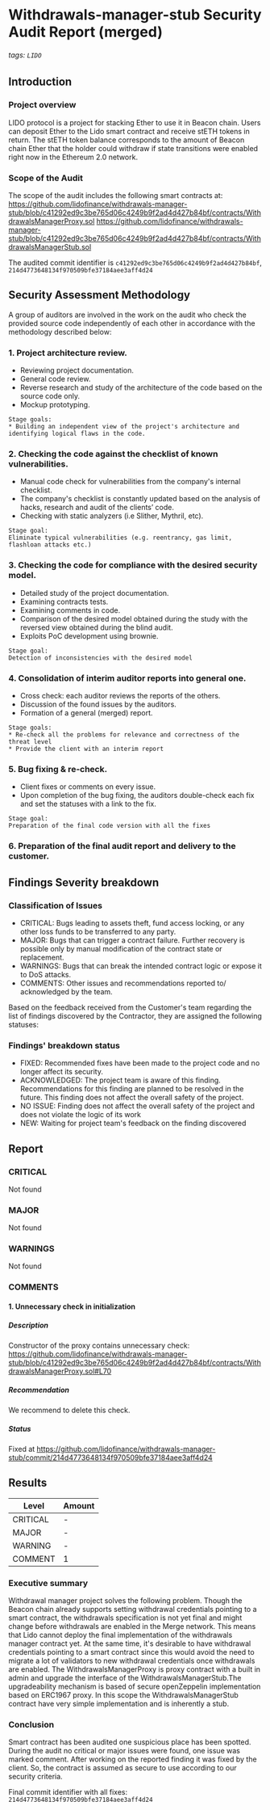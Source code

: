 # Withdrawals-manager-stub Security Audit Report (merged)

###### tags: `LIDO`

## Introduction

### Project overview
LIDO protocol is a project for stacking Ether to use it in Beacon chain.  Users can deposit Ether to the Lido smart contract and receive stETH tokens in return. The stETH token balance corresponds to the amount of Beacon chain Ether that the holder could withdraw if state transitions were enabled right now in the Ethereum 2.0 network.

### Scope of the Audit
The scope of the audit includes the following smart contracts at:
https://github.com/lidofinance/withdrawals-manager-stub/blob/c41292ed9c3be765d06c4249b9f2ad4d427b84bf/contracts/WithdrawalsManagerProxy.sol
https://github.com/lidofinance/withdrawals-manager-stub/blob/c41292ed9c3be765d06c4249b9f2ad4d427b84bf/contracts/WithdrawalsManagerStub.sol

The audited commit identifier is `c41292ed9c3be765d06c4249b9f2ad4d427b84bf`, `214d4773648134f970509bfe37184aee3aff4d24`

## Security Assessment Methodology

A group of auditors are involved in the work on the audit who check the provided source code independently of each other in accordance with the methodology described below:

### 1. Project architecture review.

* Reviewing project documentation.
* General code review.
* Reverse research and study of the architecture of the code based on the source code only.
* Mockup prototyping.

```
Stage goals:
* Building an independent view of the project's architecture and identifying logical flaws in the code.
```

### 2. Checking the code against the checklist of known vulnerabilities.

* Manual code check for vulnerabilities from the company's internal checklist.
* The company's checklist is constantly updated based on the analysis of hacks, research and audit of the clients’ code.
* Checking with static analyzers (i.e Slither, Mythril, etc).

```
Stage goal: 
Eliminate typical vulnerabilities (e.g. reentrancy, gas limit, flashloan attacks etc.)
```

### 3. Checking the code for compliance with the desired security model.

* Detailed study of the project documentation.
* Examining contracts tests.
* Examining comments in code.
* Comparison of the desired model obtained during the study with the reversed view obtained during the blind audit.
* Exploits PoC development using brownie.

```
Stage goal: 
Detection of inconsistencies with the desired model
```


### 4. Consolidation of interim auditor reports into general one.

* Cross check: each auditor reviews the reports of the others.
* Discussion of the found issues by the auditors.
* Formation of a general (merged) report.

```
Stage goals: 
* Re-check all the problems for relevance and correctness of the threat level
* Provide the client with an interim report
```

### 5. Bug fixing & re-check.
* Client fixes or comments on every issue.
* Upon completion of the bug fixing, the auditors double-check each fix and set the statuses with a link to the fix.

```
Stage goal:
Preparation of the final code version with all the fixes
```

### 6. Preparation of the final audit report and delivery to the customer.


## Findings Severity breakdown

### Classification of Issues

* CRITICAL: Bugs leading to assets theft, fund access locking, or any other loss funds to be transferred to any party. 
* MAJOR: Bugs that can trigger a contract failure. Further recovery is possible only by manual modification of the contract state or replacement.
* WARNINGS: Bugs that can break the intended contract logic or expose it to DoS attacks. 
* COMMENTS: Other issues and recommendations reported to/ acknowledged by the team.

Based on the feedback received from the Customer's team regarding the list of findings discovered by the Contractor, they are assigned the following statuses:

### Findings' breakdown status

* FIXED: Recommended fixes have been made to the project code and no longer affect its security.
* ACKNOWLEDGED: The project team is aware of this finding. Recommendations for this finding are planned to be resolved in the future. This finding does not affect the overall safety of the project.
* NO ISSUE: Finding does not affect the overall safety of the project and does not violate the logic of its work
* NEW: Waiting for project team's feedback on the finding discovered  


## Report

### CRITICAL
Not found

### MAJOR
Not found

### WARNINGS
Not found


### COMMENTS

#### 1. Unnecessary check in initialization
##### Description
Constructor of the proxy contains unnecessary check:
https://github.com/lidofinance/withdrawals-manager-stub/blob/c41292ed9c3be765d06c4249b9f2ad4d427b84bf/contracts/WithdrawalsManagerProxy.sol#L70
##### Recommendation
We recommend to delete this check.
##### Status
Fixed at https://github.com/lidofinance/withdrawals-manager-stub/commit/214d4773648134f970509bfe37184aee3aff4d24

 
## Results
Level | Amount
--- | ---
CRITICAL | -
MAJOR    | -
WARNING  | -
COMMENT  | 1

### Executive summary
Withdrawal manager project solves the following problem. Though the Beacon chain already supports setting withdrawal credentials pointing to a smart contract, the withdrawals specification is not yet final and might change before withdrawals are enabled in the Merge network. This means that Lido cannot deploy the final implementation of the withdrawals manager contract yet. At the same time, it's desirable to have withdrawal credentials pointing to a smart contract since this would avoid the need to migrate a lot of validators to new withdrawal credentials once withdrawals are enabled.
The WithdrawalsManagerProxy is proxy contract with a built in admin and upgrade the interface of the WithdrawalsManagerStub.The upgradeability mechanism is based of secure openZeppelin implementation based on ERC1967 proxy. In this scope the WithdrawalsManagerStub contract have very simple implementation and is inherently a stub. 

### Conclusion
Smart contract has been audited one suspicious place has been spotted. During the audit no critical or major issues were found, one issue was marked comment. After working on the reported finding it was fixed by the client. So, the contract is assumed as secure to use according to our security criteria.

Final commit identifier with all fixes: `214d4773648134f970509bfe37184aee3aff4d24`